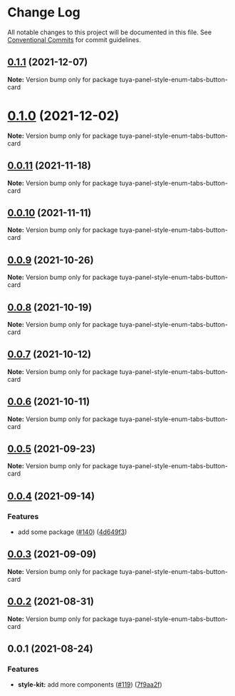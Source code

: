 # Change Log

All notable changes to this project will be documented in this file.
See [Conventional Commits](https://conventionalcommits.org) for commit guidelines.

## [0.1.1](https://github.com/tuya/tuya-panel-kit/compare/tuya-panel-style-enum-tabs-button-card@0.0.11...tuya-panel-style-enum-tabs-button-card@0.1.1) (2021-12-07)

**Note:** Version bump only for package tuya-panel-style-enum-tabs-button-card





# [0.1.0](https://github.com/tuya/tuya-panel-kit/compare/tuya-panel-style-enum-tabs-button-card@0.0.11...tuya-panel-style-enum-tabs-button-card@0.1.0) (2021-12-02)

**Note:** Version bump only for package tuya-panel-style-enum-tabs-button-card





## [0.0.11](https://github.com/tuya/tuya-panel-kit/compare/tuya-panel-style-enum-tabs-button-card@0.0.10...tuya-panel-style-enum-tabs-button-card@0.0.11) (2021-11-18)

**Note:** Version bump only for package tuya-panel-style-enum-tabs-button-card





## [0.0.10](https://github.com/tuya/tuya-panel-kit/compare/tuya-panel-style-enum-tabs-button-card@0.0.9...tuya-panel-style-enum-tabs-button-card@0.0.10) (2021-11-11)

**Note:** Version bump only for package tuya-panel-style-enum-tabs-button-card





## [0.0.9](https://github.com/tuya/tuya-panel-kit/compare/tuya-panel-style-enum-tabs-button-card@0.0.8...tuya-panel-style-enum-tabs-button-card@0.0.9) (2021-10-26)

**Note:** Version bump only for package tuya-panel-style-enum-tabs-button-card





## [0.0.8](https://github.com/tuya/tuya-panel-kit/compare/tuya-panel-style-enum-tabs-button-card@0.0.6...tuya-panel-style-enum-tabs-button-card@0.0.8) (2021-10-19)

**Note:** Version bump only for package tuya-panel-style-enum-tabs-button-card





## [0.0.7](https://github.com/tuya/tuya-panel-kit/compare/tuya-panel-style-enum-tabs-button-card@0.0.6...tuya-panel-style-enum-tabs-button-card@0.0.7) (2021-10-12)

**Note:** Version bump only for package tuya-panel-style-enum-tabs-button-card





## [0.0.6](https://github.com/tuya/tuya-panel-kit/compare/tuya-panel-style-enum-tabs-button-card@0.0.5...tuya-panel-style-enum-tabs-button-card@0.0.6) (2021-10-11)

**Note:** Version bump only for package tuya-panel-style-enum-tabs-button-card





## [0.0.5](https://github.com/tuya/tuya-panel-kit/compare/tuya-panel-style-enum-tabs-button-card@0.0.4...tuya-panel-style-enum-tabs-button-card@0.0.5) (2021-09-23)

**Note:** Version bump only for package tuya-panel-style-enum-tabs-button-card





## [0.0.4](https://github.com/tuya/tuya-panel-kit/compare/tuya-panel-style-enum-tabs-button-card@0.0.3...tuya-panel-style-enum-tabs-button-card@0.0.4) (2021-09-14)


### Features

* add some package ([#140](https://github.com/tuya/tuya-panel-kit/issues/140)) ([4d649f3](https://github.com/tuya/tuya-panel-kit/commit/4d649f3020ac96bc9aa16c0d27f925b13244317c))





## [0.0.3](https://github.com/tuya/tuya-panel-kit/compare/tuya-panel-style-enum-tabs-button-card@0.0.2...tuya-panel-style-enum-tabs-button-card@0.0.3) (2021-09-09)

**Note:** Version bump only for package tuya-panel-style-enum-tabs-button-card





## [0.0.2](https://github.com/tuya/tuya-panel-kit/compare/tuya-panel-style-enum-tabs-button-card@0.0.1...tuya-panel-style-enum-tabs-button-card@0.0.2) (2021-08-31)

**Note:** Version bump only for package tuya-panel-style-enum-tabs-button-card





## 0.0.1 (2021-08-24)


### Features

* **style-kit:** add more components ([#119](https://github.com/tuya/tuya-panel-kit/issues/119)) ([7f9aa2f](https://github.com/tuya/tuya-panel-kit/commit/7f9aa2fecf01c73760eeb88fcc09703ccef3afca))
